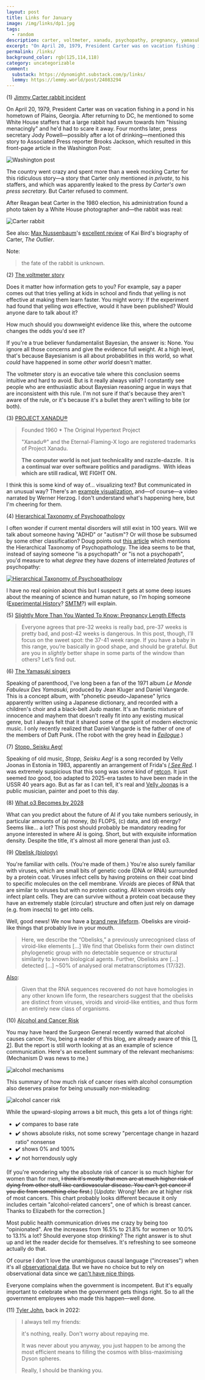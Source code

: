 ```yaml
---
layout: post
title: Links for January
image: /img/links/dp1.jpg
tags:
  - random
description: carter, voltmeter, xanadu, psychopathy, pregnancy, yamasuki, Aeg!, AI, life, alcohol, bliss
excerpt: "On April 20, 1979, President Carter was on vacation fishing in a pond in his hometown of Plains, Georgia. After returning to DC, he mentioned to some White House staffers that a large rabbit had swum towards him 'hissing menacingly' and he'd had to scare it away. Four months later, press secretary Jody Powell—possibly after a lot of drinking—mentioned this story to Associated Press reporter Brooks Jackson, which resulted in this front-page article in the Washington Post:"
permalink: /links/
background_color: rgb(125,114,118)
category: uncategorizable
comment:
  substack: https://dynomight.substack.com/p/links/
  lemmy: https://lemmy.world/post/24083294
---
```


(1) [Jimmy Carter rabbit incident](https://en.wikipedia.org/wiki/Jimmy_Carter_rabbit_incident)

On April 20, 1979, President Carter was on vacation fishing in a pond in his hometown of Plains, Georgia. After returning to DC, he mentioned to some White House staffers that a large rabbit had swum towards him "hissing menacingly" and he'd had to scare it away. Four months later, press secretary Jody Powell—possibly after a lot of drinking—mentioned this story to Associated Press reporter Brooks Jackson, which resulted in this front-page article in the Washington Post:

![Washington post](/img/links/washington_post.png)

The country went crazy and spent more than a week mocking Carter for this ridiculous story—a story that Carter only mentioned *in private*, to his staffers, and which was apparently leaked to the press *by Carter's own press secretary.* But Carter refused to comment.

After Reagan beat Carter in the 1980 election, his administration found a photo taken by a White House photographer and—the rabbit was real:

![Carter rabbit](/img/links/rabbit.jpg)

See also: [Max Nussenbaum](https://www.candyforbreakfast.email/)'s [excellent review](https://www.astralcodexten.com/p/your-book-review-the-outlier) of Kai Bird's biography of Carter, *The Outlier*.

Note:

> the fate of the rabbit is unknown.

(2) [The voltmeter story](https://en.wikipedia.org/wiki/Likelihood_principle#The_voltmeter_story)

Does it matter how information gets to you? For example, say a paper comes out that tries yelling at kids in school and finds that yelling is not effective at making them learn faster. You might worry: If the experiment had found that yelling *was* effective, would it have been published? Would anyone dare to talk about it?

How much should you downweight evidence like this, where the outcome changes the odds you'd see it?

If you're a true believer fundamentalist Bayesian, the answer is: None. You ignore all those concerns and give the evidence full weight. At a high level, that's because Bayesianism is all about probabilities in *this* world, so what *could* have happened in some *other world* doesn't matter.

The voltmeter story is an evocative tale where this conclusion seems intuitive and hard to avoid. But is it really always valid? I constantly see people who are enthusiastic about Bayesian reasoning argue in ways that are inconsistent with this rule. I'm not sure if that's because they aren't aware of the rule, or it's because it's a bullet they aren't willing to bite (or both).

(3) [PROJECT XANADU®](https://xanadu.com/) 

> Founded 1960 * The Original Hypertext Project
>
> "Xanadu®" and the Eternal-Flaming-X logo are registered trademarks of Project Xanadu.
> 
> **The computer world is not just technicality and razzle-dazzle.  It is a continual war over software politics and paradigms.  With ideas which are still radical, WE FIGHT ON.**

I think this is some kind of way of... visualizing text? But communicated in an unusual way? There's an [example visualization](https://xanadu.com/xanademos/MoeJusteOrigins.html), and—of course—a video narrated by Werner Herzog. I don't understand what's happening here, but I'm cheering for them.

(4) [Hierarchical Taxonomy of Psychopathology](https://en.wikipedia.org/wiki/Hierarchical_Taxonomy_of_Psychopathology)

I often wonder if current mental disorders will still exist in 100 years. Will we talk about someone having "ADHD" or "autism"? Or will those be subsumed by some other classification? Doug points out [this article](https://www.newyorker.com/magazine/2024/05/13/why-were-turning-psychiatric-labels-into-identities) which mentions the Hierarchical Taxonomy of Psychopathology. The idea seems to be that, instead of saying someone "is a psychopath" or "is not a psychopath", you'd measure to what *degree* they have dozens of interrelated *features* of psychopathy:

[![Hierarchical Taxonomy of Psychopathology](/img/links/HiTOP.png)](https://commons.wikimedia.org/wiki/File:HiTOP_Model.png)

I have no real opinion about this but I suspect it gets at some deep issues about the meaning of science and human nature, so I'm hoping someone ([Experimental History](https://www.experimental-history.com/)? [SMTM](https://slimemoldtimemold.com/)?) will explain.

(5) [Slightly More Than You Wanted To Know: Pregnancy Length Effects](https://justismills.substack.com/p/slightly-more-than-you-wanted-to)

> Everyone agrees that pre-32 weeks is really bad, pre-37 weeks is pretty bad, and post-42 weeks is dangerous. In this post, though, I’ll focus on the sweet spot: the 37-41 week range. If you have a baby in this range, you’re basically in good shape, and should be grateful. But are you in _slightly_ better shape in some parts of the window than others? Let’s find out.

(6) [The Yamasuki singers](https://www.youtube.com/watch?v=a8PBKeE6SxU)

Speaking of parenthood, I've long been a fan of the 1971 album *Le Monde Fabuleux Des Yamasuki*, produced by Jean Kluger and Daniel Vangarde. This is a concept album, with "phonetic pseudo-Japanese" lyrics apparently written using a Japanese dictionary, and recorded with a children's choir and a black-belt Judo master. It's an frantic mixture of innocence and mayhem that doesn't really fit into any existing musical genre, but I always felt that it shared some of the spirit of modern electronic music. I only recently realized that Daniel Vangarde is the father of one of the members of Daft Punk. (The robot with the grey head in [*Epilogue*](https://www.youtube.com/watch?v=DuDX6wNfjqc).)

(7) [Stopp, Seisku Aeg!](https://www.youtube.com/watch?v=FEb68L-3UWY)

Speaking of old music, *Stopp, Seisku Aeg!* is a song recorded by Velly Joonas in Estonia in 1983, apparently an arrangement of Frida's [*I See Red*](https://www.youtube.com/watch?v=W1lYVLRSmQM). I was extremely suspicious that this song was some kind of [retcon](https://en.wikipedia.org/wiki/Retroactive_continuity). It just seemed *too* good, too adapted to 2025-era tastes to have been made in the USSR 40 years ago. But as far as I can tell, it's real and [Velly Joonas](https://en.wikipedia.org/wiki/Velly_Joonas) is a public musician, painter and poet to this day.

(8) [What o3 Becomes by 2028](https://www.lesswrong.com/posts/NXTkEiaLA4JdS5vSZ/what-o3-becomes-by-2028)

What can you predict about the future of AI if you take numbers seriously, in particular amounts of (a) money, (b) FLOPS, (c) data, and (d) energy? Seems like... a lot? This post should probably be mandatory reading for anyone interested in where AI is going. Short, but with exquisite information density. Despite the title, it's almost all more general than just o3.

(9) [Obelisk (biology)](https://en.wikipedia.org/wiki/Obelisk_(biology))

You're familiar with cells. (You're made of them.) You're also surely familiar with viruses, which are small bits of genetic code (DNA or RNA) surrounded by a protein coat. Viruses infect cells by having proteins on their coat bind to specific molecules on the cell membrane. Vir*oids* are pieces of RNA that are similar to viruses but with no protein coating. All known viroids only infect plant cells. They are can survive without a protein coat because they have an extremely stable (circular) structure and often just rely on damage (e.g. from insects) to get into cells.

Well, good news! We now have a [brand new lifeform](https://www.biorxiv.org/content/10.1101/2024.01.20.576352v1). Obelisks are viroid-like things that probably live in your mouth.

> Here, we describe the “Obelisks,” a previously unrecognised class of viroid-like elements [...] We find that Obelisks form their own distinct phylogenetic group with no detectable sequence or structural similarity to known biological agents. Further, Obelisks are [...] detected [...] ~50% of analysed oral metatranscriptomes (17/32).

[Also](https://en.wikipedia.org/wiki/Viroid#Obelisks):

> Given that the RNA sequences recovered do not have homologies in any other known life form, the researchers suggest that the obelisks are distinct from viruses, viroids and viroid-like entities, and thus form an entirely new class of organisms.

(10) [Alcohol and Cancer Risk](https://www.hhs.gov/sites/default/files/oash-alcohol-cancer-risk.pdf)

You may have heard the Surgeon General recently warned that alcohol causes cancer. You, being a reader of this blog, are already aware of this \[[1](/alcohol-trial/), [2](/alcohol/)\]. But the report is still worth looking at as an example of science communication. Here's an excellent summary of the relevant mechanisms: (Mechanism D was news to me.)

![alcohol mechanisms](/img/links/alc1.png)

This summary of how much risk of cancer rises with alcohol consumption also deserves praise for being unusually non-misleading:

![alcohol cancer risk](/img/links/alc2.png)

While the upward-sloping arrows a bit much, this gets a lot of things right:

* ✔️ compares to base rate
* ✔️ shows absolute risks, not some screwy "percentage change in hazard ratio" nonsense
* ✔️ shows 0% and 100%
* ✔️ not horrendously ugly  

(If you're wondering why the absolute risk of cancer is so much higher for women than for men, ~~I think it's mostly that men are at much higher risk of dying from other stuff like cardiovascular disease. You can't get cancer if you die from something else first.~~) [*Update*: Wrong! Men are at higher risk of most cancers. This chart probably looks different because it only includes certain "alcohol-related cancers", one of which is breast cancer. Thanks to Elizabeth for the correction.]

Most public health communication drives me crazy by being too "opinionated". Are the increases from 16.5% to 21.8% for women or 10.0% to 13.1% a lot? Should everyone stop drinking? The right answer is to shut up and let the reader decide for themselves. It's refreshing to see someone actually do that.

Of course I don't love the unambiguous causal language ("increases") when it's all [observational data](https://doi.org/10.1111/add.13396). But we have no choice but to rely on observational data since we [can't have nice things](/alcohol-trial/).

Everyone complains when the government is incompetent. But it's equally important to celebrate when the government gets things right. So to all the government employees who made this happen—well done.

(11) [Tyler John](https://xcancel.com/tyler_m_john/status/1488650634802999297), back in 2022: 

> I always tell my friends:
> 
> it's nothing, really. Don't worry about repaying me.
> 
> It was never about you anyway, you just happen to be among the most efficient means to filling the cosmos with bliss-maximising Dyson spheres.
> 
> Really, I should be thanking you.